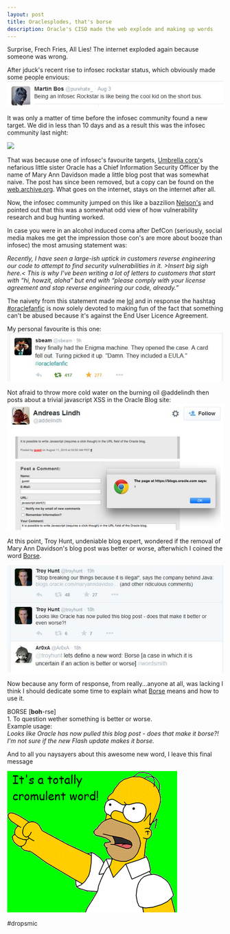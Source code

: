 ```yaml
---
layout: post
title: Oraclesplodes, that's borse
description: Oracle's CISO made the web explode and making up words
---
```

Surprise, Frech Fries, All Lies! The internet exploded again because someone was wrong.

After jduck's recent rise to infosec rockstar status, which obviously made some people envious:
<img src="/public/images/oraclesplodes/purehateenvious.JPG" /> 

It was only a matter of time before the infosec community found a new target. We did in less than 10 days and as a result this was the infosec community last night:

<img src="https://imgs.xkcd.com/comics/duty_calls.png" />

That was because one of infosec's favourite targets, <a href="http://residentevil.wikia.com/wiki/Umbrella_Corporation" link="_blank">Umbrella corp'</a>s nefarious little sister Oracle has a Chief Information Security Officer by the name of Mary Ann Davidson made a little blog post that was somewhat naive. The post has since been removed, but a copy can be found on the <a href="https://web.archive.org/web/20150811052336/https://blogs.oracle.com/maryanndavidson/entry/no_you_really_can_t" target="_blank">web.archive.org</a>. What goes on the internet, stays on the internet after all.

Now, the infosec community jumped on this like a bazzilion <a href="https://www.youtube.com/watch?v=teYckpqUiPs" target="_blank">Nelson's</a> and pointed out that this was a somewhat odd view of how vulnerability research and bug hunting worked.

In case you were in an alcohol induced coma after DefCon (seriously, social media makes me get the impression those con's are more about booze than infosec) the most amusing statement was:

<i> Recently, I have seen a large-ish uptick in customers reverse engineering our code to attempt to find security vulnerabilities in it. &gt;Insert big sigh here.&lt; This is why I’ve been writing a lot of letters to customers that start with “hi, howzit, aloha” but end with “please comply with your license agreement and stop reverse engineering our code, already.” </i>

The naivety from this statement made me <a href="https://www.urbandictionary.com/define.php?term=lol&defid=1406597" target="_blank">lol</a> and in response the hashtag <a href="https://twitter.com/search?src=typd&q=%23oraclefanfic" target="_blank">#oraclefanfic</a> is now solely devoted to making fun of the fact that something can't be abused because it's against the End User Licence Agreement.

My personal favourite is this one:
<img src="/public/images/oraclesplodes/fanfic1.JPG" />

Not afraid to throw more cold water on the burning oil @addelindh then posts about a trivial javascript XSS in the Oracle Blog site:
<img src="/public/images/oraclesplodes/oraclexss.JPG" />

At this point, Troy Hunt, undeniable blog expert, wondered if the removal of Mary Ann Davidson's blog post was better or worse, afterwhich I coined the word <u>Borse</u>.

<img src="/public/images/oraclesplodes/troyblogs.JPG" />

Now because any form of response, from really...anyone at all, was lacking I think I should dedicate some time to explain what <u>Borse</u> means and how to use it.

<p class="message">
BORSE [<b>boh</b>-rse] 
<br>
1. To question wether something is better or worse.
<br>
Example usage: <br>
<i>Looks like Oracle has now pulled this blog post - does that make it borse?!</i><br>
<i>I'm not sure if the new Flash update makes it borse.</i>
</p>

And to all you naysayers about this awesome new word, I leave this final message

<img src="/public/images/oraclesplodes/pointing.gif" />

#dropsmic


